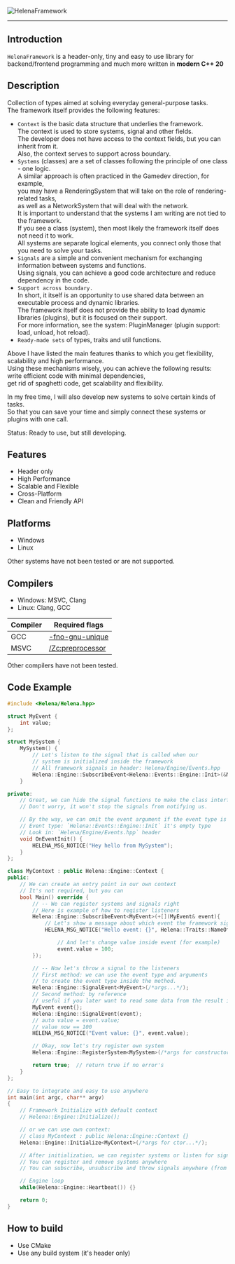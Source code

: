 ![HelenaFramework](https://user-images.githubusercontent.com/57288440/116739956-00ca2580-a9fd-11eb-9c5d-367f21606456.png)

---

## Introduction  

`HelenaFramework` is a header-only, tiny and easy to use library for backend/frontend programming and much more written in **modern C++ 20**  

## Description  
Сollection of types aimed at solving everyday general-purpose tasks.   
The framework itself provides the following features:
- `Context` is the basic data structure that underlies the framework.  
The context is used to store systems, signal and other fields.  
The developer does not have access to the context fields, but you can inherit from it.  
Also, the context serves to support across boundary.  
- `Systems` (classes) are a set of classes following the principle of one class - one logic.  
A similar approach is often practiced in the Gamedev direction, for example,  
you may have a RenderingSystem that will take on the role of rendering-related tasks,  
as well as a NetworkSystem that will deal with the network.  
It is important to understand that the systems I am writing are not tied to the framework.  
If you see a class (system), then most likely the framework itself does not need it to work.  
All systems are separate logical elements, you connect only those that you need to solve your tasks.  
- `Signals` are a simple and convenient mechanism for exchanging information between systems and functions.  
Using signals, you can achieve a good code architecture and reduce dependency in the code.  
- `Support across boundary.`  
In short, it itself is an opportunity to use shared data between an executable process and dynamic libraries.  
The framework itself does not provide the ability to load dynamic libraries (plugins), but it is focused on their support.  
For more information, see the system: PluginManager (plugin support: load, unload, hot reload).  
- `Ready-made sets` of types, traits and util functions.  

Above I have listed the main features thanks to which you get flexibility, scalability and high performance.  
Using these mechanisms wisely, you can achieve the following results: write efficient code with minimal dependencies,  
get rid of spaghetti code, get scalability and flexibility.  

In my free time, I will also develop new systems to solve certain kinds of tasks.  
So that you can save your time and simply connect these systems or plugins with one call.  

Status: Ready to use, but still developing.

## Features  

* Header only
* High Performance
* Scalable and Flexible
* Cross-Platform
* Clean and Friendly API

## Platforms
- Windows
- Linux

Other systems have not been tested or are not supported.

## Compilers
- Windows: MSVC, Clang
- Linux: Clang, GCC

| Compiler | Required flags |
| ------ | ------ |
| GCC | [-fno-gnu-unique](https://gcc.gnu.org/onlinedocs/gcc/Code-Gen-Options.html) |
| MSVC | [/Zc:preprocessor](https://learn.microsoft.com/en-us/cpp/build/reference/zc-preprocessor?view=msvc-170) |

Other compilers have not been tested.  

## Code Example
```cpp
#include <Helena/Helena.hpp>

struct MyEvent {
    int value;
};

struct MySystem {  
    MySystem() {
        // Let's listen to the signal that is called when our
        // system is initialized inside the framework
        // All framework signals in header: Helena/Engine/Events.hpp
        Helena::Engine::SubscribeEvent<Helena::Events::Engine::Init>(&MySystem::OnEventInit);
    }

private:
    // Great, we can hide the signal functions to make the class interface cleaner.
    // Don't worry, it won't stop the signals from notifying us.

    // By the way, we can omit the event argument if the event type is empty.
    // Event type: `Helena::Events::Engine::Init` it's empty type
    // Look in: `Helena/Engine/Events.hpp` header
    void OnEventInit() {
        HELENA_MSG_NOTICE("Hey hello from MySystem");
    }
};

class MyContext : public Helena::Engine::Context {
public:
    // We can create an entry point in our own context
    // It's not required, but you can
    bool Main() override {
        // -- We can register systems and signals right
        // Here is example of how to register listeners
        Helena::Engine::SubscribeEvent<MyEvent>(+[](MyEvent& event){
            // Let's show a message about which event the framework signals us
            HELENA_MSG_NOTICE("Hello event: {}", Helena::Traits::NameOf<MyEvent>{});

                // And let's change value inside event (for example)
                event.value = 100;
        });

        // -- Now let's throw a signal to the listeners
        // First method: we can use the event type and arguments
        // to create the event type inside the method.
        Helena::Engine::SignalEvent<MyEvent>(/*args...*/);
        // Second method: by reference
        // useful if you later want to read some data from the result in-place
        MyEvent event{};
        Helena::Engine::SignalEvent(event);
        // auto value = event.value;
        // value now == 100
        HELENA_MSG_NOTICE("Event value: {}", event.value);

        // Okay, now let's try register own system
        Helena::Engine::RegisterSystem<MySystem>(/*args for constructor...*/);

        return true;  // return true if no error's
    }
};

// Easy to integrate and easy to use anywhere
int main(int argc, char** argv)
{
    // Framework Initialize with default context
    // Helena::Engine::Initialize();

    // or we can use own context:
    // class MyContext : public Helena::Engine::Context {}
    Helena::Engine::Initialize<MyContext>(/*args for ctor...*/);

    // After initialization, we can register systems or listen for signals
    // You can register and remove systems anywhere
    // You can subscribe, unsubscribe and throw signals anywhere (from callback also)

    // Engine loop
    while(Helena::Engine::Heartbeat()) {}

    return 0;
}
```

## How to build
- Use CMake
- Use any build system (it's header only)